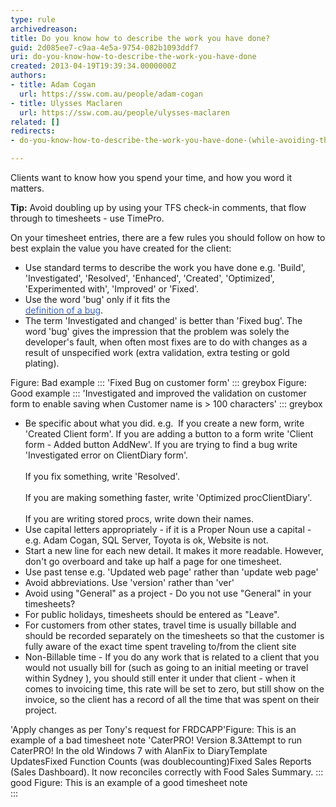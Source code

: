 ```yaml
---
type: rule
archivedreason: 
title: Do you know how to describe the work you have done?
guid: 2d085ee7-c9aa-4e5a-9754-082b1093ddf7
uri: do-you-know-how-to-describe-the-work-you-have-done
created: 2013-04-19T19:39:34.0000000Z
authors:
- title: Adam Cogan
  url: https://ssw.com.au/people/adam-cogan
- title: Ulysses Maclaren
  url: https://ssw.com.au/people/ulysses-maclaren
related: []
redirects:
- do-you-know-how-to-describe-the-work-you-have-done-(while-avoiding-the-word-bug)

---
```


Clients want to know how you spend your time, and how you word it matters.

**Tip:** Avoid doubling up by using your TFS check-in comments, that flow through to timesheets - use TimePro.

On your timesheet entries, there are a few rules you should follow on how to best explain the value you have created for the client:

<!--endintro-->

* Use standard terms to describe the work you have done e.g. 'Build', 'Investigated', 'Resolved', 'Enhanced', 'Created', 'Optimized', 'Experimented with', 'Improved' or 'Fixed'.
* Use the word 'bug' only if it fits the <br>      [<font color="#3a66cc">definition of a bug</font>](/management-is-your-client-clear-on-the-definition-of-a-bug).
* The term 'Investigated and changed' is better than 'Fixed bug'.
                        The word 'bug' gives the impression that the problem was solely the developer's fault, when often most fixes are to do with changes as a result of unspecified work (extra validation, extra testing or gold plating).

Figure: Bad example
:::
'Fixed Bug on customer form'
::: greybox
Figure: Good example
:::
'Investigated and improved the  validation on customer form to enable saving when Customer name is &gt; 100 characters'
::: greybox
* Be specific about what you did. e.g. 
If you create a new form, write 'Created Client form'.
If you are adding a button to a form write 'Client form - Added button AddNew'.
If you are trying to find a bug write 'Investigated error on ClientDiary form'. <br>      
If you fix something, write 'Resolved'. <br>      
If you are making something faster, write 'Optimized procClientDiary'. <br>      
If you are writing stored procs, write down their names.
* Use capital letters appropriately - if it is a Proper Noun use a capital - e.g. Adam Cogan, SQL Server, Toyota is ok, Website is not.
* Start a new line for each new detail. It makes it more readable. However, don't go overboard and take up half a page for one timesheet.
* Use past tense e.g. 'Updated web page' rather than 'update web page'
* Avoid abbreviations. Use 'version' rather than 'ver'
* Avoid using "General" as a project - Do you not use "General" in your timesheets?
* For public holidays, timesheets should be entered as "Leave".
* For customers from other states, travel time is usually billable and should be recorded                    separately on the timesheets so that the customer is fully aware of the exact time spent traveling to/from the client site
* Non-Billable time - If you do any work that is related to a client that you would not usually bill for (such as going to an initial meeting or travel within Sydney ), you should still enter it under that client - when it comes to invoicing time, this rate will be set to zero, but still show on the invoice, so the client has a record of all the time that was spent on their project.

'Apply changes as per Tony's request for FRDCAPP'Figure: This is an example of a bad timesheet note
**<font color="#555555"></font>**
'CaterPRO! Version 8.3Attempt to run CaterPRO! In the old Windows 7 with AlanFix to DiaryTemplate UpdatesFixed Function Counts (was doublecounting)Fixed Sales Reports (Sales Dashboard). It now reconciles correctly with Food Sales Summary.
::: good
Figure: This is an example of a good timesheet note  
:::

**<font color="#555555" style="background-color&#58;#f5f5f5;"></font>**
